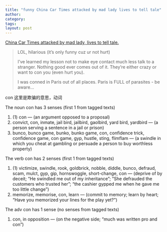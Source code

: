 ```yaml
---
title: "funny China Car Times attacked by mad lady lives to tell tale"
author:
category: 
tags: 
layout: post
---
```

<a href="http://www.chinacartimes.com/2007/10/26/china-car-times-attacked-by-mad-lady-lives-to-tell-tale/">China Car Times attacked by mad lady, lives to tell tale.</a>

<blockquote>

LOL, hilarious (it’s only funny cuz ur not hurt)



I’ve learned my lesson not to make eye contact much less talk to a stranger. Nothing good ever comes out of it. They’re either crazy or want to con you (even hurt you).



I was conned in Paris out of all places. Paris is FULL of parasites - be aware…

</blockquote>

con 这里是欺骗的意思，动词

The noun con has 3 senses (first 1 from tagged texts)

<ol>

<li>(1) con — (an argument opposed to a proposal)</li>

<li>convict, con, inmate, jail bird, jailbird, gaolbird, yard bird, yardbird — (a person serving a sentence in a jail or prison)</li>

<li>bunco, bunco game, bunko, bunko game, con, confidence trick, confidence game, con game, gyp, hustle, sting, flimflam — (a swindle in which you cheat at gambling or persuade a person to buy worthless property)</li>

</ol>

The verb con has 2 senses (first 1 from tagged texts)

<ol>

<li>(1) victimize, swindle, rook, goldbrick, nobble, diddle, bunco, defraud, scam, mulct, gyp, gip, hornswoggle, short-change, con — (deprive of by deceit; “He swindled me out of my inheritance”; “She defrauded the customers who trusted her”; “the cashier gypped me when he gave me too little change”)</li>

<li>memorize, memorise, con, learn — (commit to memory; learn by heart; “Have you memorized your lines for the play yet?”)</li>

</ol>

The adv con has 1 sense (no senses from tagged texts)

<ol>

<li>con, in opposition — (on the negative side; “much was written pro and con”)</li>

</ol>

